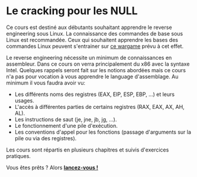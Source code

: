 # Le cracking pour les NULL

Ce cours est destiné aux débutants souhaitant apprendre le reverse engineering sous Linux.
La connaissance des commandes de base sous Linux est recommandée. Ceux qui souhaitent apprendre les bases des commandes Linux peuvent s'entrainer sur [ce wargame](http://overthewire.org/wargames/bandit/) prévu à cet effet.

Le reverse engineering nécessite un minimum de connaissances en assembleur. Dans ce cours on verra principalement du x86 avec la syntaxe Intel. Quelques rappels seront fait sur les notions abordées mais ce cours n'a pas pour vocation à vous apprendre le language d'assemblage.
Au minimum il vous faudra avoir vu:
- Les différents noms des registres (EAX, EIP, ESP, EBP, ...) et leurs usages.
- L'accès à différentes parties de certains registres (RAX, EAX, AX, AH, AL).
- Les instructions de saut (je, jne, jb, jg, ...).
- Le fonctionnement d'une pile d'exécution.
- Les conventions d'appel pour les fonctions (passage d'arguments sur la pile ou via des registres).

Les cours sont répartis en plusieurs chapitres et suivis d'exercices pratiques.

Vous êtes prêts ? Alors **[lancez-vous !](Cours)**
